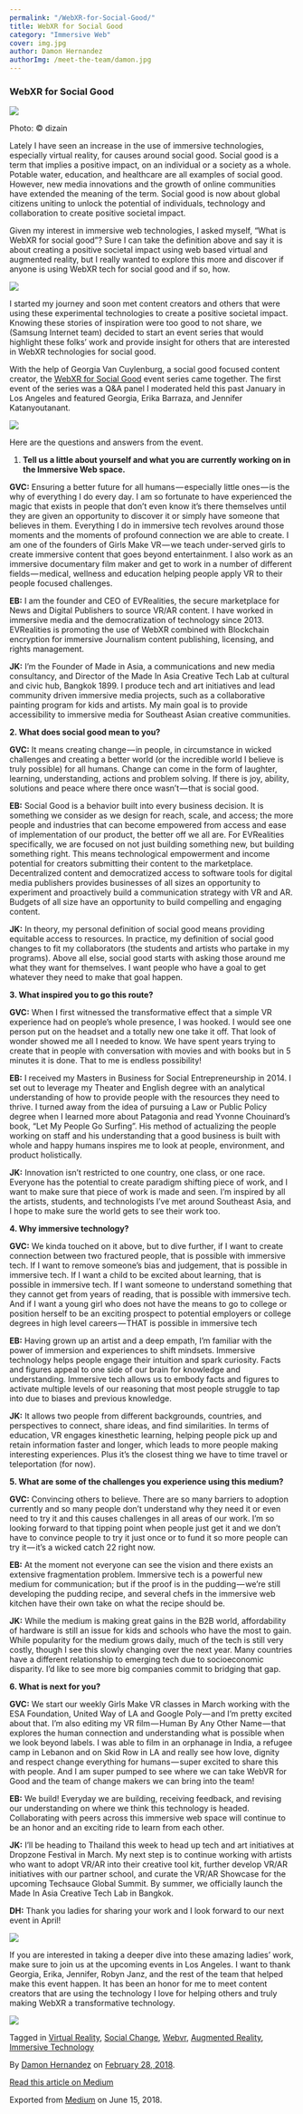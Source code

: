 ```yaml
---
permalink: "/WebXR-for-Social-Good/"
title: WebXR for Social Good
category: "Immersive Web"
cover: img.jpg
author: Damon Hernandez
authorImg: /meet-the-team/damon.jpg
---
```


### WebXR for Social Good

![](https://cdn-images-1.medium.com/max/800/1*-DdJf3jHSVNiSzwP0b6p0w.jpeg)

Photo: © dizain

Lately I have seen an increase in the use of immersive technologies, especially virtual reality, for causes around social good. Social good is a term that implies a positive impact, on an individual or a society as a whole. Potable water, education, and healthcare are all examples of social good. However, new media innovations and the growth of online communities have extended the meaning of the term. Social good is now about global citizens uniting to unlock the potential of individuals, technology and collaboration to create positive societal impact.

Given my interest in immersive web technologies, I asked myself, “What is WebXR for social good”? Sure I can take the definition above and say it is about creating a positive societal impact using web based virtual and augmented reality, but I really wanted to explore this more and discover if anyone is using WebXR tech for social good and if so, how.

![](https://cdn-images-1.medium.com/max/800/1*H19sIsJPoL_ck3Pyz54Qhg.jpeg)

I started my journey and soon met content creators and others that were using these experimental technologies to create a positive societal impact. Knowing these stories of inspiration were too good to not share, we (Samsung Internet team) decided to start an event series that would highlight these folks’ work and provide insight for others that are interested in WebXR technologies for social good.

With the help of Georgia Van Cuylenburg, a social good focused content creator, the [WebXR for Social Good](http://www.webxrforsocialgood.com/) event series came together. The first event of the series was a Q&A panel I moderated held this past January in Los Angeles and featured Georgia, Erika Barraza, and Jennifer Katanyoutanant.

![](https://cdn-images-1.medium.com/max/800/1*AxKtVRAfFnhaS5OVlV5FRw.jpeg)

Here are the questions and answers from the event.

1.  **Tell us a little about yourself and what you are currently working on in the Immersive Web space.**

**GVC:** Ensuring a better future for all humans — especially little ones — is the why of everything I do every day. I am so fortunate to have experienced the magic that exists in people that don’t even know it’s there themselves until they are given an opportunity to discover it or simply have someone that believes in them. Everything I do in immersive tech revolves around those moments and the moments of profound connection we are able to create. I am one of the founders of Girls Make VR — we teach under-served girls to create immersive content that goes beyond entertainment. I also work as an immersive documentary film maker and get to work in a number of different fields — medical, wellness and education helping people apply VR to their people focused challenges.

**EB:** I am the founder and CEO of EVRealities, the secure marketplace for News and Digital Publishers to source VR/AR content. I have worked in immersive media and the democratization of technology since 2013. EVRealities is promoting the use of WebXR combined with Blockchain encryption for immersive Journalism content publishing, licensing, and rights management.

**JK:** I’m the Founder of Made in Asia, a communications and new media consultancy, and Director of the Made In Asia Creative Tech Lab at cultural and civic hub, Bangkok 1899. I produce tech and art initiatives and lead community driven immersive media projects, such as a collaborative  painting program for kids and artists. My main goal is to provide accessibility to immersive media for Southeast Asian creative communities.

**2\. What does social good mean to you?**

**GVC:** It means creating change — in people, in circumstance in wicked challenges and creating a better world (or the incredible world I believe is truly possible) for all humans. Change can come in the form of laughter, learning, understanding, actions and problem solving. If there is joy, ability, solutions and peace where there once wasn’t — that is social good.

**EB:** Social Good is a behavior built into every business decision. It is something we consider as we design for reach, scale, and access; the more people and industries that can become empowered from access and ease of implementation of our product, the better off we all are. For EVRealities specifically, we are focused on not just building something new, but building something right. This means technological empowerment and income potential for creators submitting their content to the marketplace. Decentralized content and democratized access to software tools for digital media publishers provides businesses of all sizes an opportunity to experiment and proactively build a communication strategy with VR and AR. Budgets of all size have an opportunity to build compelling and engaging content.

**JK:** In theory, my personal definition of social good means providing equitable access to resources. In practice, my definition of social good changes to fit my collaborators (the students and artists who partake in my programs). Above all else, social good starts with asking those around me what they want for themselves. I want people who have a goal to get whatever they need to make that goal happen.

**3\. What inspired you to go this route?**

**GVC:** When I first witnessed the transformative effect that a simple VR experience had on people’s whole presence, I was hooked. I would see one person put on the headset and a totally new one take it off. That look of wonder showed me all I needed to know. We have spent years trying to create that in people with conversation with movies and with books but in 5 minutes it is done. That to me is endless possibility!

**EB:** I received my Masters in Business for Social Entrepreneurship in 2014. I set out to leverage my Theater and English degree with an analytical understanding of how to provide people with the resources they need to thrive. I turned away from the idea of pursuing a Law or Public Policy degree when I learned more about Patagonia and read Yvonne Chouinard’s book, “Let My People Go Surfing”. His method of actualizing the people working on staff and his understanding that a good business is built with whole and happy humans inspires me to look at people, environment, and product holistically.

**JK:** Innovation isn’t restricted to one country, one class, or one race. Everyone has the potential to create paradigm shifting piece of work, and I want to make sure that piece of work is made and seen. I’m inspired by all the artists, students, and technologists I’ve met around Southeast Asia, and I hope to make sure the world gets to see their work too.

**4\. Why immersive technology?**

**GVC:** We kinda touched on it above, but to dive further, if I want to create connection between two fractured people, that is possible with immersive tech. If I want to remove someone’s bias and judgement, that is possible in immersive tech. If I want a child to be excited about learning, that is possible in immersive tech. If I want someone to understand something that they cannot get from years of reading, that is possible with immersive tech. And if I want a young girl who does not have the means to go to college or position herself to be an exciting prospect to potential employers or college degrees in high level careers — THAT is possible in immersive tech

**EB:** Having grown up an artist and a deep empath, I’m familiar with the power of immersion and experiences to shift mindsets. Immersive technology helps people engage their intuition and spark curiosity. Facts and figures appeal to one side of our brain for knowledge and understanding. Immersive tech allows us to embody facts and figures to activate multiple levels of our reasoning that most people struggle to tap into due to biases and previous knowledge.

**JK:** It allows two people from different backgrounds, countries, and perspectives to connect, share ideas, and find similarities. In terms of education, VR engages kinesthetic learning, helping people pick up and retain information faster and longer, which leads to more people making interesting experiences. Plus it’s the closest thing we have to time travel or teleportation (for now).

**5\. What are some of the challenges you experience using this medium?**

**GVC:** Convincing others to believe. There are so many barriers to adoption currently and so many people don’t understand why they need it or even need to try it and this causes challenges in all areas of our work. I’m so looking forward to that tipping point when people just get it and we don’t have to convince people to try it just once or to fund it so more people can try it — it’s a wicked catch 22 right now.

**EB:** At the moment not everyone can see the vision and there exists an extensive fragmentation problem. Immersive tech is a powerful new medium for communication; but if the proof is in the pudding — we’re still developing the pudding recipe, and several chefs in the immersive web kitchen have their own take on what the recipe should be.

**JK:** While the medium is making great gains in the B2B world, affordability of hardware is still an issue for kids and schools who have the most to gain. While popularity for the medium grows daily, much of the tech is still very costly, though I see this slowly changing over the next year. Many countries have a different relationship to emerging tech due to socioeconomic disparity. I’d like to see more big companies commit to bridging that gap.

**6\. What is next for you?**

**GVC:** We start our weekly Girls Make VR classes in March working with the ESA Foundation, United Way of LA and Google Poly — and I’m pretty excited about that. I’m also editing my VR film — Human By Any Other Name — that explores the human connection and understanding what is possible when we look beyond labels. I was able to film in an orphanage in India, a refugee camp in Lebanon and on Skid Row in LA and really see how love, dignity and respect change everything for humans — super excited to share this with people. And I am super pumped to see where we can take WebVR for Good and the team of change makers we can bring into the team!

**EB:** We build! Everyday we are building, receiving feedback, and revising our understanding on where we think this technology is headed. Collaborating with peers across this immersive web space will continue to be an honor and an exciting ride to learn from each other.

**JK:** I’ll be heading to Thailand this week to head up tech and art initiatives at Dropzone Festival in March. My next step is to continue working with artists who want to adopt VR/AR into their creative tool kit, further develop VR/AR initiatives with our partner school, and curate the VR/AR Showcase for the upcoming Techsauce Global Summit. By summer, we officially launch the Made In Asia Creative Tech Lab in Bangkok.

**DH:** Thank you ladies for sharing your work and I look forward to our next event in April!

![](https://cdn-images-1.medium.com/max/800/1*Jr5P6KR3cZ8qOejmLkwljg.jpeg)

If you are interested in taking a deeper dive into these amazing ladies’ work, make sure to join us at the upcoming events in Los Angeles. I want to thank Georgia, Erika, Jennifer, Robyn Janz, and the rest of the team that helped make this event happen. It has been an honor for me to meet content creators that are using the technology I love for helping others and truly making WebXR a transformative technology.

![](https://cdn-images-1.medium.com/max/800/1*1gvonpdIOo6cTNpZo1iRsw.jpeg)

Tagged in [Virtual Reality](https://medium.com/tag/virtual-reality), [Social Change](https://medium.com/tag/social-change), [Webvr](https://medium.com/tag/webvr), [Augmented Reality](https://medium.com/tag/augmented-reality), [Immersive Technology](https://medium.com/tag/immersive-technology)

By [Damon Hernandez](https://medium.com/@MetaverseOne) on [February 28, 2018](https://medium.com/p/c1bb01e6b9ec).

[Read this article on Medium](https://medium.com/@MetaverseOne/webxr-for-social-good-c1bb01e6b9ec)

Exported from [Medium](https://medium.com) on June 15, 2018.
